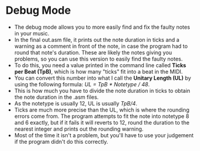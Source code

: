 # Debug Mode

* The debug mode allows you to more easily find and fix the faulty notes in your music.
* In the final out.asm file, it prints out the note duration in ticks and a warning as a comment in front of the note, in case the program had to round that note's duration. These are likely the notes giving you problems, so you can use this version to easily find the faulty notes.
* To do this, you need a value printed in the command line called **Ticks per Beat (TpB)**, which is how many "ticks" fit into a beat in the MIDI.
* You can convert this number into what I call the **Unitary Length (UL)** by using the following formula: 
    *UL = TpB * Notetype / 48*.
* This is how much you have to divide the note duration in ticks to obtain the note duration in the .asm files.
* As the notetype is usually 12, UL is usually *TpB/4*.
* Ticks are much more precise than the UL, which is where the rounding errors come from. The program attempts to fit the note into notetype 8 and 6 exactly, but if it fails it will reverts to 12, round the duration to the nearest integer and prints out the rounding warning.
* Most of the time it isn't a problem, but you'll have to use your judgement if the program didn't do this correctly.
